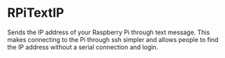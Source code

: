 RPiTextIP
===============
Sends the IP address of your Raspberry Pi through text message. This makes connecting to the Pi through ssh simpler and allows people to find the IP address without a serial connection and login.
